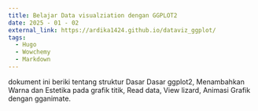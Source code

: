 ```yaml
---
title: Belajar Data visualziation dengan GGPLOT2
date: 2025 - 01 - 02
external_link: https://ardika1424.github.io/dataviz_ggplot/
tags:
  - Hugo
  - Wowchemy
  - Markdown
---
```


dokument ini beriki tentang struktur Dasar Dasar ggplot2, Menambahkan Warna dan Estetika pada grafik titik, Read data, View lizard, Animasi Grafik dengan gganimate.

<!--more-->
